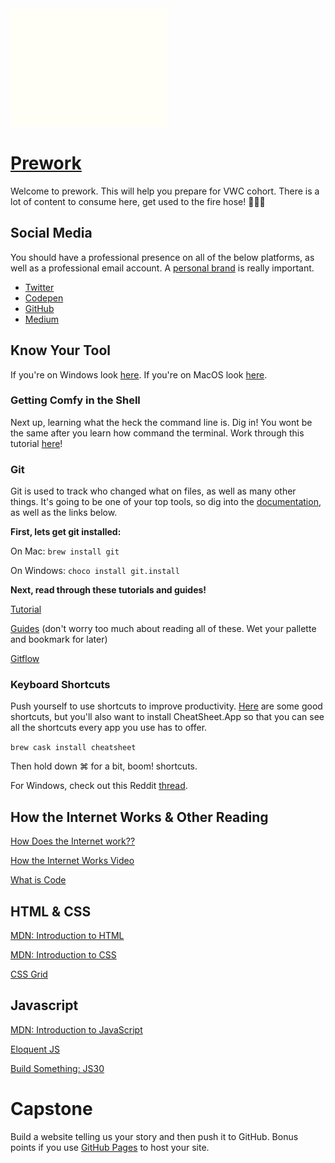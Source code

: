 <img src="/img/vwc.gif" alt="Vets Who Code" style="width: 50%;"/>

# [Prework](https://vetswhocode.io)

Welcome to prework. This will help you prepare for VWC cohort. There is a lot of content to consume here, get used to the fire hose! 👨🏻‍🚒

## Social Media

You should have a professional presence on all of the below platforms, as well as a professional email account. A [personal brand](http://blog.thefirehoseproject.com/posts/personal-branding-software-developer/) is really important.

* [Twitter](https://twitter.com)
* [Codepen](https://codepen.io)
* [GitHub](https://github.com)
* [Medium](https://medium.com)

## Know Your Tool

If you're on Windows look [here](https://github.com/Vets-Who-Code/prework/blob/master/Windows-Tooling.md). If you're on MacOS look [here](https://github.com/Vets-Who-Code/prework/blob/master/MacOS-Tooling.md).

### Getting Comfy in the Shell

Next up, learning what the heck the command line is. Dig in! You wont be the same after you learn how command the terminal. Work through this tutorial [here](https://tutorial.djangogirls.org/en/intro_to_command_line/)!

### Git

Git is used to track who changed what on files, as well as many other things. It's going to be one of your top tools, so dig into the [documentation](https://git-scm.com/doc), as well as the links below.

**First, lets get git installed:**

On Mac:
    `brew install git`

On Windows:
    `choco install git.install`

**Next, read through these tutorials and guides!**

[Tutorial](https://try.github.io/levels/1/challenges/1)

[Guides](https://guides.github.com/) (don't worry too much about reading all of these. Wet your pallette and bookmark for later)

[Gitflow](https://www.atlassian.com/git/tutorials/comparing-workflows/gitflow-workflow)

### Keyboard Shortcuts

Push yourself to use shortcuts to improve productivity. [Here](https://medium.com/productivity-freak/macos-keyboard-shortcuts-41c8184f65a6) are some good shortcuts, but you'll also want to install CheatSheet.App so that you can see all the shortcuts every app you use has to offer.

`brew cask install cheatsheet`

Then hold down ⌘ for a bit, boom! shortcuts.

For Windows, check out this Reddit [thread](https://www.reddit.com/r/AskReddit/comments/633ok7/what_are_some_useful_keyboard_shortcuts_that/).

## How the Internet Works & Other Reading

[How Does the Internet work??](https://developer.mozilla.org/en-US/docs/Learn/Common_questions/How_does_the_Internet_work)

[How the Internet Works Video](https://www.youtube.com/watch?v=7_LPdttKXPc)

[What is Code](https://www.bloomberg.com/graphics/2015-paul-ford-what-is-code/)

## HTML & CSS

[MDN: Introduction to HTML](https://developer.mozilla.org/en-US/docs/Learn/HTML/Introduction_to_HTML)

[MDN: Introduction to CSS](https://developer.mozilla.org/en-US/docs/Learn/CSS/Introduction_to_CSS)

[CSS Grid](https://cssgrid.io/)

## Javascript

[MDN: Introduction to JavaScript](https://developer.mozilla.org/en-US/docs/Learn/JavaScript)

[Eloquent JS](http://eloquentjavascript.net/)

[Build Something: JS30](https://javascript30.com/)

# Capstone

Build a website telling us your story and then push it to GitHub. Bonus points if you use [GitHub Pages](https://pages.github.com/) to host your site.
